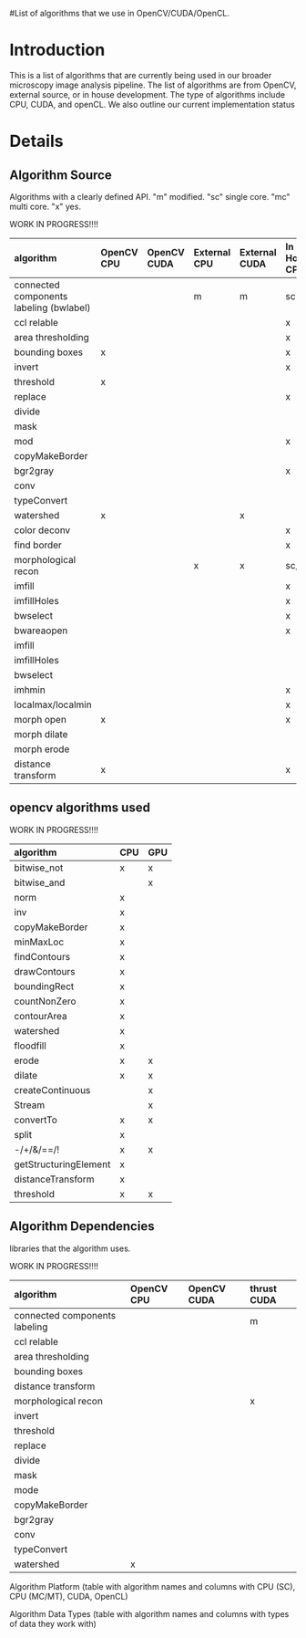#List of algorithms that we use in OpenCV/CUDA/OpenCL.

# Introduction #

This is a list of algorithms that are currently being used in our broader microscopy image analysis pipeline.  The list of algorithms are from OpenCV, external source, or in house development.  The type of algorithms include CPU, CUDA, and openCL.  We also outline our current implementation status


# Details #

## Algorithm Source ##
Algorithms with a clearly defined API.  "m" modified.  "sc" single core.  "mc" multi core. "x" yes.

WORK IN PROGRESS!!!!


| algorithm | OpenCV CPU | OpenCV CUDA | External CPU | External CUDA | In House CPU | In House CUDA |
|:----------|:-----------|:------------|:-------------|:--------------|:-------------|:--------------|
| connected components labeling (bwlabel) |            |             | m            | m             | sc           |               |
| ccl relable |            |             |              |               | x            | x             |
| area thresholding |            |             |              |               | x            | x             |
| bounding boxes | x          |             |              |               | x            | x             |
| invert    |            |             |              |               | x            | x             |
| threshold | x          |             |              |               |              | x             |
| replace   |            |             |              |               | x            | x             |
| divide    |            |             |              |               |              | x             |
| mask      |            |             |              |               |              | x             |
| mod       |            |             |              |               | x            | x             |
| copyMakeBorder |            |             |              |               |              | x             |
| bgr2gray  |            |             |              |               | x            | x             |
| conv      |            |             |              |               |              | x             |
| typeConvert |            |             |              |               |              | x             |
| watershed | x          |             |              | x             |              |               |
| color deconv |            |             |              |               | x            | x             |
| find border |            |             |              |               | x            | x             |
| morphological recon |            |             | x            | x             | sc/mc        | x             |
| imfill    |            |             |              |               | x            | x             |
| imfillHoles |            |             |              |               | x            | x             |
| bwselect  |            |             |              |               | x            | x             |
| bwareaopen |            |             |              |               | x            | x             |
| imfill    |            |             |              |               |              | x             |
| imfillHoles |            |             |              |               |              | x             |
| bwselect  |            |             |              |               |              | x             |
| imhmin    |            |             |              |               | x            | x             |
| localmax/localmin |            |             |              |               | x            | x             |
| morph open | x          |             |              |               | x            | x             |
| morph dilate |            |             |              |               |              | x             |
| morph erode |            |             |              |               |              | x             |
| distance transform | x          |             |              |               | x            | x             |



## opencv algorithms used ##

WORK IN PROGRESS!!!!


| algorithm | CPU | GPU |
|:----------|:----|:----|
| bitwise\_not | x   | x   |
| bitwise\_and |     | x   |
| norm      | x   |     |
| inv       | x   |     |
| copyMakeBorder | x   |     |
| minMaxLoc | x   |     |
| findContours | x   |     |
| drawContours | x   |     |
| boundingRect | x   |     |
| countNonZero | x   |     |
| contourArea  | x   |     |
| watershed | x   |     |
| floodfill | x   |     |
| erode     | x   | x   |
| dilate    | x   | x   |
| createContinuous |     | x   |
| Stream    |     | x   |
| convertTo | x   | x   |
| split     | x   |     |
| -/+/&/==/! | x   | x   |
| getStructuringElement | x   |     |
| distanceTransform | x   |     |
| threshold | x   | x   |

## Algorithm Dependencies ##
libraries that the algorithm uses.

WORK IN PROGRESS!!!!


| algorithm | OpenCV CPU | OpenCV CUDA | thrust CUDA |
|:----------|:-----------|:------------|:------------|
| connected components labeling |            |             | m           |
| ccl relable |            |             |             |
| area thresholding |            |             |
| bounding boxes |            |             |             |
| distance transform |            |             |             |
| morphological recon |            |             | x           |
| invert    |            |             |             |
| threshold |            |             |             |
| replace   |            |             |             |
| divide    |            |             |             |
| mask      |            |             |             |
| mode      |            |             |             |
| copyMakeBorder |            |             |             |
| bgr2gray  |            |             |             |
| conv      |            |             |             |
| typeConvert |            |             |             |
| watershed | x          |             |             |


Algorithm Platform
(table with algorithm names and columns with CPU (SC), CPU (MC/MT), CUDA, OpenCL)


Algorithm Data Types
(table with algorithm names and columns with types of data they work with)